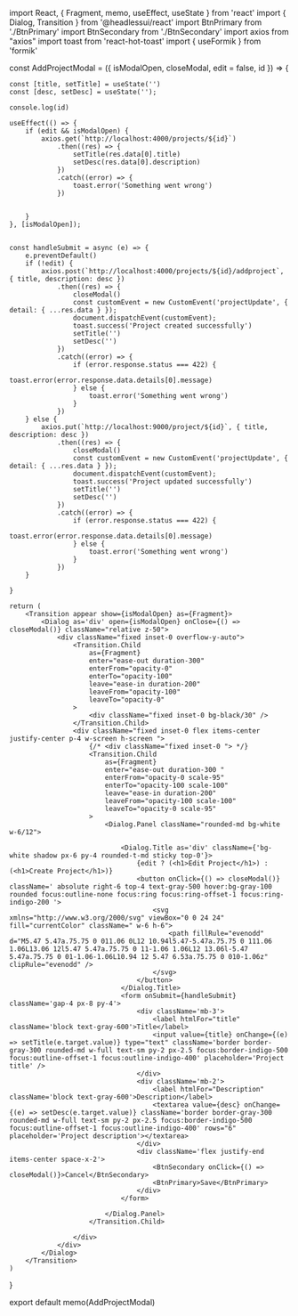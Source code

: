 import React, { Fragment, memo, useEffect, useState } from 'react'
import { Dialog, Transition } from '@headlessui/react'
import BtnPrimary from './BtnPrimary'
import BtnSecondary from './BtnSecondary'
import axios from "axios"
import toast from 'react-hot-toast'
import { useFormik } from 'formik'



const AddProjectModal = ({ isModalOpen, closeModal, edit = false, id }) => {

    const [title, setTitle] = useState('')
    const [desc, setDesc] = useState('');

    console.log(id)

    useEffect(() => {
        if (edit && isModalOpen) {
            axios.get(`http://localhost:4000/projects/${id}`)
                .then((res) => {
                    setTitle(res.data[0].title)
                    setDesc(res.data[0].description)
                })
                .catch((error) => {
                    toast.error('Something went wrong')
                })

            
        }
    }, [isModalOpen]);


    const handleSubmit = async (e) => {
        e.preventDefault()
        if (!edit) {
            axios.post(`http://localhost:4000/projects/${id}/addproject`, { title, description: desc })
                .then((res) => {
                    closeModal()
                    const customEvent = new CustomEvent('projectUpdate', { detail: { ...res.data } });
                    document.dispatchEvent(customEvent);
                    toast.success('Project created successfully')
                    setTitle('')
                    setDesc('')
                })
                .catch((error) => {
                    if (error.response.status === 422) {
                        toast.error(error.response.data.details[0].message)
                    } else {
                        toast.error('Something went wrong')
                    }
                })
        } else {
            axios.put(`http://localhost:9000/project/${id}`, { title, description: desc })
                .then((res) => {
                    closeModal()
                    const customEvent = new CustomEvent('projectUpdate', { detail: { ...res.data } });
                    document.dispatchEvent(customEvent);
                    toast.success('Project updated successfully')
                    setTitle('')
                    setDesc('')
                })
                .catch((error) => {
                    if (error.response.status === 422) {
                        toast.error(error.response.data.details[0].message)
                    } else {
                        toast.error('Something went wrong')
                    }
                })
        }

    }

    return (
        <Transition appear show={isModalOpen} as={Fragment}>
            <Dialog as='div' open={isModalOpen} onClose={() => closeModal()} className="relative z-50">
                <div className="fixed inset-0 overflow-y-auto">
                    <Transition.Child
                        as={Fragment}
                        enter="ease-out duration-300"
                        enterFrom="opacity-0"
                        enterTo="opacity-100"
                        leave="ease-in duration-200"
                        leaveFrom="opacity-100"
                        leaveTo="opacity-0"
                    >
                        <div className="fixed inset-0 bg-black/30" />
                    </Transition.Child>
                    <div className="fixed inset-0 flex items-center justify-center p-4 w-screen h-screen ">
                        {/* <div className="fixed inset-0 "> */}
                        <Transition.Child
                            as={Fragment}
                            enter="ease-out duration-300 "
                            enterFrom="opacity-0 scale-95"
                            enterTo="opacity-100 scale-100"
                            leave="ease-in duration-200"
                            leaveFrom="opacity-100 scale-100"
                            leaveTo="opacity-0 scale-95"
                        >
                            <Dialog.Panel className="rounded-md bg-white w-6/12">

                                <Dialog.Title as='div' className={'bg-white shadow px-6 py-4 rounded-t-md sticky top-0'}>
                                    {edit ? (<h1>Edit Project</h1>) : (<h1>Create Project</h1>)}
                                    <button onClick={() => closeModal()} className=' absolute right-6 top-4 text-gray-500 hover:bg-gray-100 rounded focus:outline-none focus:ring focus:ring-offset-1 focus:ring-indigo-200 '>
                                        <svg xmlns="http://www.w3.org/2000/svg" viewBox="0 0 24 24" fill="currentColor" className=" w-6 h-6">
                                            <path fillRule="evenodd" d="M5.47 5.47a.75.75 0 011.06 0L12 10.94l5.47-5.47a.75.75 0 111.06 1.06L13.06 12l5.47 5.47a.75.75 0 11-1.06 1.06L12 13.06l-5.47 5.47a.75.75 0 01-1.06-1.06L10.94 12 5.47 6.53a.75.75 0 010-1.06z" clipRule="evenodd" />
                                        </svg>
                                    </button>
                                </Dialog.Title>
                                <form onSubmit={handleSubmit} className='gap-4 px-8 py-4'>
                                    <div className='mb-3'>
                                        <label htmlFor="title" className='block text-gray-600'>Title</label>
                                        <input value={title} onChange={(e) => setTitle(e.target.value)} type="text" className='border border-gray-300 rounded-md w-full text-sm py-2 px-2.5 focus:border-indigo-500 focus:outline-offset-1 focus:outline-indigo-400' placeholder='Project title' />
                                    </div>
                                    <div className='mb-2'>
                                        <label htmlFor="Description" className='block text-gray-600'>Description</label>
                                        <textarea value={desc} onChange={(e) => setDesc(e.target.value)} className='border border-gray-300 rounded-md w-full text-sm py-2 px-2.5 focus:border-indigo-500 focus:outline-offset-1 focus:outline-indigo-400' rows="6" placeholder='Project description'></textarea>
                                    </div>
                                    <div className='flex justify-end items-center space-x-2'>
                                        <BtnSecondary onClick={() => closeModal()}>Cancel</BtnSecondary>
                                        <BtnPrimary>Save</BtnPrimary>
                                    </div>
                                </form>

                            </Dialog.Panel>
                        </Transition.Child>

                    </div>
                </div>
            </Dialog>
        </Transition>
    )
}

export default memo(AddProjectModal)